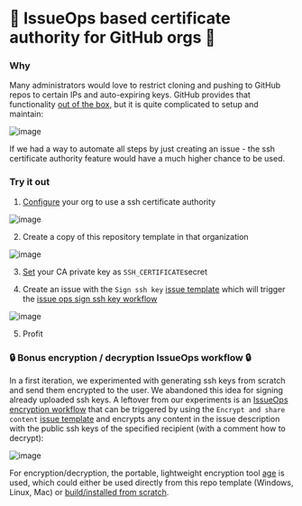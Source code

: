 # :key: IssueOps based certificate authority for GitHub orgs :key:

### Why

Many administrators would love to restrict cloning and pushing to GitHub repos to certain IPs and auto-expiring keys. GitHub provides that functionality [out of the box](https://docs.github.com/en/github/setting-up-and-managing-organizations-and-teams/about-ssh-certificate-authorities), but it is quite complicated to setup and maintain:

![image](https://user-images.githubusercontent.com/1872314/93902515-e8bc5600-fcf7-11ea-85a4-c52e687ea349.png)

If we had a way to automate all steps by just creating an issue - the ssh certificate authority feature would have a much higher chance to be used.

### Try it out

1. [Configure](https://docs.github.com/en/github/setting-up-and-managing-organizations-and-teams/about-ssh-certificate-authorities) your org to use a ssh certificate authority

![image](https://user-images.githubusercontent.com/1872314/93935781-6fd3f300-fd25-11ea-8e6e-c5f7b7ab56cd.png)

2. Create a copy of this repository template in that organization

![image](https://user-images.githubusercontent.com/1872314/93935555-166bc400-fd25-11ea-8e1b-0999a6f62530.png)

3. [Set](https://docs.github.com/en/actions/reference/encrypted-secrets) your CA private key as `SSH_CERTIFICATE`secret

4. Create an issue with the `Sign ssh key` [issue template](.github/ISSUE_TEMPLATE/sign-ssh-key.md) which will trigger the [issue ops sign ssh key workflow](.github/workflows/issue-ops-sign-ssh-key.yaml)

![image](https://user-images.githubusercontent.com/1872314/93902210-9844f880-fcf7-11ea-9723-3e0d57622b1d.png)

5. Profit

### :lock: Bonus encryption / decryption IssueOps workflow :lock:

In a first iteration, we experimented with generating ssh keys from scratch and send them encrypted to the user. We abandoned this idea for signing already uploaded ssh keys. A leftover from our experiments is an [IssueOps encryption workflow](.github/workflows/issue-ops-encrypt-content.yaml) that can be triggered by using the `Encrypt and share content` [issue template](.github/ISSUE_TEMPLATE/encrypt-content.md) and encrypts any content in the issue description with the public ssh keys of the specified recipient (with a comment how to decrypt):

![image](https://user-images.githubusercontent.com/1872314/93903714-50bf6c00-fcf9-11ea-85e1-a793144aa384.png)

For encryption/decryption, the portable, lightweight encryption tool [age](https://github.com/FiloSottile/age) is used, which could either be used directly from this repo template (Windows, Linux, Mac) or [build/installed from scratch](https://github.com/FiloSottile/age#installation).
